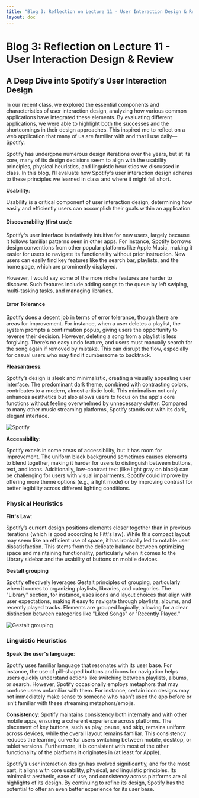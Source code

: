 ```yaml
---
title: "Blog 3: Reflection on Lecture 11 - User Interaction Design & Review"
layout: doc
---
```


# Blog 3: Reflection on Lecture 11 - User Interaction Design & Review

## A Deep Dive into Spotify’s User Interaction Design

In our recent class, we explored the essential components and characteristics of user interaction design, analyzing how various common applications have integrated these elements. By evaluating different applications, we were able to highlight both the successes and the shortcomings in their design approaches. This inspired me to reflect on a web application that many of us are familiar with and that I use daily—Spotify.

Spotify has undergone numerous design iterations over the years, but at its core, many of its design decisions seem to align with the usability principles, physical heuristics, and linguistic heuristics we discussed in class. In this blog, I’ll evaluate how Spotify's user interaction design adheres to these principles we learned in class and where it might fall short.

__Usability__:

Usability is a critical component of user interaction design, determining how easily and efficiently users can accomplish their goals within an application.

#### Discoverability (first use):

Spotify's user interface is relatively intuitive for new users, largely because it follows familiar patterns seen in other apps. For instance, Spotify borrows design conventions from other popular platforms like Apple Music, making it easier for users to navigate its functionality without prior instruction. New users can easily find key features like the search bar, playlists, and the home page, which are prominently displayed.

However, I would say some of the more niche features are harder to discover. Such features include adding songs to the queue by left swiping, multi-tasking tasks, and managing libraries. 

#### Error Tolerance

Spotify does a decent job in terms of error tolerance, though there are areas for improvement. For instance, when a user deletes a playlist, the system prompts a confirmation popup, giving users the opportunity to reverse their decision. However, deleting a song from a playlist is less forgiving. There’s no easy undo feature, and users must manually search for the song again if removed by mistake. This can disrupt the flow, especially for casual users who may find it cumbersome to backtrack.


__Pleasantness__:

Spotify’s design is sleek and minimalistic, creating a visually appealing user interface. The predominant dark theme, combined with contrasting colors, contributes to a modern, almost artistic look. This minimalism not only enhances aesthetics but also allows users to focus on the app's core functions without feeling overwhelmed by unnecessary clutter. Compared to many other music streaming platforms, Spotify stands out with its dark, elegant interface.

![Spotify](/assets/images/Blogs/B3/spotify.png)


__Accessibility__:

Spotify excels in some areas of accessibility, but it has room for improvement. The uniform black background sometimes causes elements to blend together, making it harder for users to distinguish between buttons, text, and icons. Additionally, low-contrast text (like light gray on black) can be challenging for users with visual impairments. Spotify could improve by offering more theme options (e.g., a light mode) or by improving contrast for better legibility across different lighting conditions.

### Physical Heuristics

__Fitt's Law__: 

Spotify’s current design positions elements closer together than in previous iterations (which is good according to Fitt's law). While this compact layout may seem like an efficient use of space, it has ironically led to notable user dissatisfaction. This stems from the delicate balance between optimizing space and maintaining functionality, particularly when it comes to the Library sidebar and the usability of buttons on mobile devices.

__Gestalt grouping__

Spotify effectively leverages Gestalt principles of grouping, particularly when it comes to organizing playlists, libraries, and categories. The "Library" section, for instance, uses icons and layout choices that align with user expectations, making it easy to navigate through playlists, albums, and recently played tracks. Elements are grouped logically, allowing for a clear distinction between categories like "Liked Songs" or "Recently Played."

![Gestalt grouping](/assets/images/Blogs/B3/gestalt.PNG)


### Linguistic Heuristics

__Speak the user's language__: 

Spotify uses familiar language that resonates with its user base. For instance, the use of pill-shaped buttons and icons for navigation helps users quickly understand actions like switching between playlists, albums, or search. However, Spotify occasionally employs metaphors that may confuse users unfamiliar with them. For instance, certain icon designs may not immediately make sense to someone who hasn’t used the app before or isn’t familiar with these streaming metaphors/emojis.

__Consistency__: 
Spotify maintains consistency both internally and with other mobile apps, ensuring a coherent experience across platforms. The placement of key buttons, such as play, pause, and skip, remains uniform across devices, while the overall layout remains familiar. This consistency reduces the learning curve for users switching between mobile, desktop, or tablet versions. Furthermore, it is consistent with most of the other functionality of the platforms it originates in (at least for Apple).

Spotify’s user interaction design has evolved significantly, and for the most part, it aligns with core usability, physical, and linguistic principles. Its minimalist aesthetic, ease of use, and consistency across platforms are all highlights of its design. By continuing to refine its design, Spotify has the potential to offer an even better experience for its user base.
